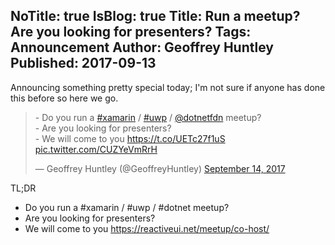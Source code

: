 NoTitle: true
IsBlog: true
Title: Run a meetup? Are you looking for presenters?
Tags: Announcement
Author: Geoffrey Huntley
Published: 2017-09-13
---

Announcing something pretty special today; I'm not sure if anyone has done this before so here we go.



<blockquote class="twitter-tweet" data-lang="en"><p lang="en" dir="ltr">- Do you run a <a href="https://twitter.com/hashtag/xamarin?src=hash">#xamarin</a> / <a href="https://twitter.com/hashtag/uwp?src=hash">#uwp</a> / <a href="https://twitter.com/dotnetfdn">@dotnetfdn</a> meetup?<br>- Are you looking for presenters? <br>- We will come to you <a href="https://t.co/UETc27f1uS">https://t.co/UETc27f1uS</a> <a href="https://t.co/CUZYeVmRrH">pic.twitter.com/CUZYeVmRrH</a></p>&mdash; Geoffrey Huntley (@GeoffreyHuntley) <a href="https://twitter.com/GeoffreyHuntley/status/908225826277097472">September 14, 2017</a></blockquote>
<script async src="//platform.twitter.com/widgets.js" charset="utf-8"></script>

TL;DR

- Do you run a #xamarin / #uwp / #dotnet meetup?
- Are you looking for presenters? 
- We will come to you https://reactiveui.net/meetup/co-host/ 


